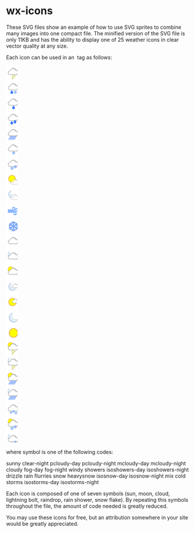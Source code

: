 # wx-icons
These SVG files show an example of how to use SVG sprites to combine many images into one compact file. The minified version of the SVG file is only 11KB and has the ability to display one of 25 weather icons in clear vector quality at any size.

Each icon can be used in an <img> tag as follows:

<img src="wx-icons.svg#symbol">

where symbol is one of the following codes:

sunny
clear-night
pcloudy-day
pcloudy-night
mcloudy-day
mcloudy-night
cloudy
fog-day
fog-night
windy
showers
isoshowers-day
isoshowers-night
drizzle
rain
flurries
snow
heavysnow
isosnow-day
isosnow-night
mix
cold
storms
isostorms-day
isostorms-night

Each icon is composed of one of seven symbols (sun, moon, cloud, lightning bolt, raindrop, rain shower, snow flake). By repeating this symbols throughout the file, the amount of code needed is greatly reduced.

You may use these icons for free, but an attribution somewhere in your site would be greatly appreciated.

